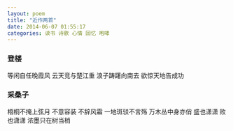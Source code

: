 ```yaml
---
layout: poem 
title: "近作两首"
date: 2014-06-07 01:55:17
categories: 读书 诗歌 心情 回忆 咆哮
---
```


### 登楼

等闲自任晚霞风
云天竞与楚江重
浪子踌躇向南去
欲惊天地告成功


### 采桑子

梧桐不掩上弦月
不意容装
不辞风霜
一地斑驳不言殇
万木丛中身亦俏
盛也潇潇
败也潇潇
浓墨只在树当梢
